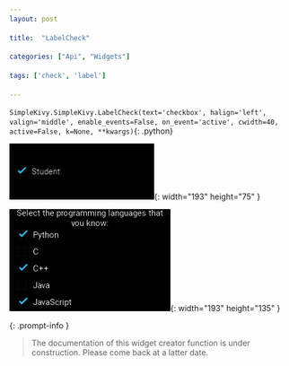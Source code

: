 ```yaml
---
layout: post

title:  "LabelCheck"

categories: ["Api", "Widgets"]

tags: ['check', 'label']

---
```

`SimpleKivy.SimpleKivy.LabelCheck(text='checkbox', halign='left', valign='middle', enable_events=False, on_event='active', cwidth=40, active=False, k=None, **kwargs)`{: .python}


![LabelCheck.png](assets/img/docs/LabelCheck.png){: width="193" height="75" }

![LabelCheck.2.png](assets/img/docs/LabelCheck.2.png){: width="193" height="135" }


{: .prompt-info }

> The documentation of this widget creator function is under construction. Please come back at a latter date.
